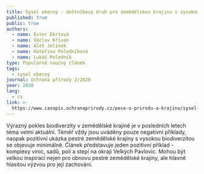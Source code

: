 ```yaml
---
title: Sysel obecný - deštníkový druh pro zemědělskou krajinu s vysokou biodiverzitou
published: true
public: true
authors:
  - name: Ester Ekrtová
  - name: Václav Křivan
  - name: Aleš Jelínek
  - name: Kateřina Poledníková
  - name: Lukáš Poledník
type: Populárně naučný článek
tags:
  - sysel obecný
journal: Ochrana přírody 2/2020
year: 2020
lang:
  - cs
link: >-
  https://www.casopis.ochranaprirody.cz/pece-o-prirodu-a-krajinu/sysel-obecny-destnikovy-druh-pro-zemedelskou-krajinu-s-vysokou-biodiverzitou/
---
```

Výrazný pokles biodiverzity v zemědělské krajině je v posledních letech téma velmi aktuální. Téměř vždy jsou uváděny pouze negativní příklady, naopak pozitivní ukázka pestré zemědělské krajiny s vysokou biodiverzitou se objevuje minimálně. Článek představuje jeden pozitivní příklad - komplexy vinic, sadů, polí a stepí na okraji Velkých Pavlovic. Mohou být velkou inspirací nejen pro obnovu pestré zemědělské krajiny, ale hlavně hlasitou výzvou pro její zachování.

